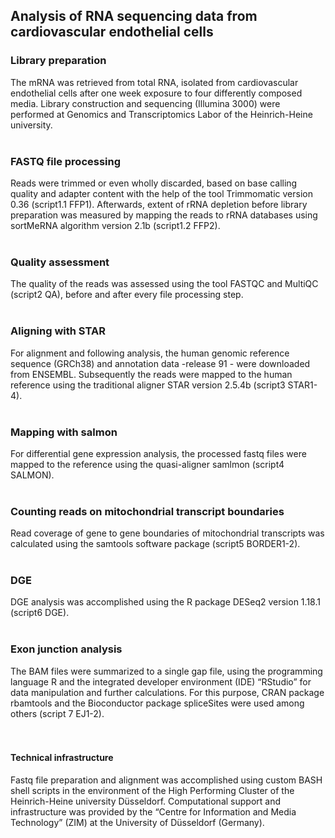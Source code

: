 ## Analysis of RNA sequencing data from cardiovascular endothelial cells

### Library preparation
The mRNA was retrieved from total RNA, isolated from cardiovascular endothelial cells after one week exposure to four differently composed media. Library construction and sequencing (Illumina 3000) were performed at Genomics and Transcriptomics Labor of the Heinrich-Heine university. 
<br />
<br />

### FASTQ file processing
Reads were trimmed or even wholly discarded, based on base calling quality and adapter content with the help of the tool Trimmomatic version 0.36 (script1.1 FFP1). Afterwards, extent of rRNA depletion before library preparation was measured by mapping the reads to rRNA databases using sortMeRNA algorithm version 2.1b (script1.2 FFP2). 
<br />
<br />

### Quality assessment
The quality of the reads was assessed using the tool FASTQC and MultiQC (script2 QA), before and after every file processing step.
<br />
<br />

### Aligning with STAR
For alignment and following analysis, the human genomic reference sequence (GRCh38) and annotation data -release 91 - were downloaded from ENSEMBL. Subsequently the reads were mapped to the human reference using the traditional aligner STAR version 2.5.4b (script3 STAR1-4).
<br />
<br />

### Mapping with salmon
For differential gene expression analysis, the processed fastq files were mapped to the reference using the quasi-aligner samlmon (script4 SALMON).
<br />
<br />


### Counting reads on mitochondrial transcript boundaries
Read coverage of gene to gene boundaries of mitochondrial transcripts was calculated using the samtools software package (script5 BORDER1-2). 
<br />
<br />

### DGE
DGE analysis was accomplished using the R package DESeq2 version 1.18.1 (script6 DGE). 
<br />
<br />


### Exon junction analysis
The BAM files were summarized to a single gap file, using the programming language R and the integrated developer environment (IDE) “RStudio” for data manipulation and further calculations. For this purpose, CRAN package rbamtools and the Bioconductor package spliceSites were used among others (script 7 EJ1-2). 
<br />
<br />
<br />

#### Technical infrastructure
Fastq file preparation and alignment was accomplished using custom BASH shell scripts in the environment of the High Performing Cluster of the Heinrich-Heine university Düsseldorf. Computational support and infrastructure was provided by the “Centre for Information and Media Technology” (ZIM) at the University of Düsseldorf (Germany).
